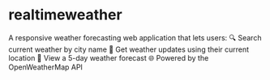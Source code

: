 # realtimeweather
A responsive weather forecasting web application that lets users:  🔍 Search current weather by city name  📍 Get weather updates using their current location  📅 View a 5-day weather forecast  🌐 Powered by the OpenWeatherMap API
